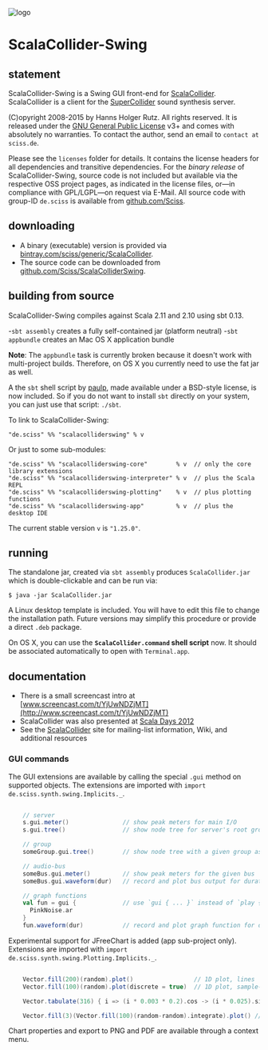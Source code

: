![logo](https://raw.githubusercontent.com/wiki/Sciss/ScalaCollider/images/scalacollider_logo.png)

# ScalaCollider-Swing

## statement

ScalaCollider-Swing is a Swing GUI front-end for [ScalaCollider](https://github.com/Sciss/ScalaCollider). ScalaCollider is a client for the [SuperCollider](http://supercollider.sourceforge.net/) sound synthesis server.

(C)opyright 2008-2015 by Hanns Holger Rutz. All rights reserved. It is released under the [GNU General Public License](http://github.com/Sciss/ScalaColliderSwing/blob/master/licenses/ScalaColliderSwing-License.txt) v3+ and comes with absolutely no warranties. To contact the author, send an email to `contact at sciss.de`.

Please see the `licenses` folder for details. It contains the license headers for all dependencies and transitive dependencies. For the _binary release_ of ScalaCollider-Swing, source code is not included but available via the respective OSS project pages, as indicated in the license files, or&mdash;in compliance with GPL/LGPL&mdash;on request via E-Mail. All source code with group-ID `de.sciss` is available from [github.com/Sciss](https://github.com/Sciss).

## downloading

- A binary (executable) version is provided via [bintray.com/sciss/generic/ScalaCollider](https://bintray.com/sciss/generic/ScalaCollider).
- The source code can be downloaded from [github.com/Sciss/ScalaColliderSwing](http://github.com/Sciss/ScalaColliderSwing).

## building from source

ScalaCollider-Swing compiles against Scala 2.11 and 2.10 using sbt 0.13.

-`sbt assembly` creates a fully self-contained jar (platform neutral)
-`sbt appbundle` creates an Mac OS X application bundle

__Note__: The `appbundle` task is currently broken because it doesn't work with multi-project builds. Therefore, on OS X you currently need to use the fat jar as well.

A the `sbt` shell script by [paulp](https://github.com/paulp/sbt-extras), made available under a BSD-style license, is now included. So if you do not want to install `sbt` directly on your system, you can just use that script: `./sbt`.

To link to ScalaCollider-Swing:

    "de.sciss" %% "scalacolliderswing" % v

Or just to some sub-modules:

    "de.sciss" %% "scalacolliderswing-core"        % v  // only the core library extensions
    "de.sciss" %% "scalacolliderswing-interpreter" % v  // plus the Scala REPL
    "de.sciss" %% "scalacolliderswing-plotting"    % v  // plus plotting functions
    "de.sciss" %% "scalacolliderswing-app"         % v  // plus the desktop IDE

The current stable version `v` is `"1.25.0"`.

## running

The standalone jar, created via `sbt assembly` produces `ScalaCollider.jar` which is double-clickable and can be run via:

    $ java -jar ScalaCollider.jar

A Linux desktop template is included. You will have to edit this file to change the installation path. Future versions may simplify this procedure or provide a direct `.deb` package.

On OS X, you can use the __`ScalaCollider.command` shell script__ now. It should be associated automatically to open with `Terminal.app`.

## documentation

 - There is a small screencast intro at [www.screencast.com/t/YjUwNDZjMT](http://www.screencast.com/t/YjUwNDZjMT)
 - ScalaCollider was also presented at [Scala Days 2012](http://skillsmatter.com/podcast/scala/scalacollider)
 - See the [ScalaCollider](https://github.com/Sciss/ScalaCollider) site for mailing-list information, Wiki, and additional resources

### GUI commands

The GUI extensions are available by calling the special `.gui` method on supported objects. The extensions are imported with `import de.sciss.synth.swing.Implicits._`.

```scala

    // server
    s.gui.meter()               // show peak meters for main I/O
    s.gui.tree()                // show node tree for server's root group

    // group
    someGroup.gui.tree()        // show node tree with a given group as root

    // audio-bus
    someBus.gui.meter()         // show peak meters for the given bus
    someBus.gui.waveform(dur)   // record and plot bus output for duration in seconds

    // graph functions
    val fun = gui {             // use `gui { ... }` instead of `play { ... }` to capture function
      PinkNoise.ar
    }
    fun.waveform(dur)           // record and plot graph function for duration in seconds
```

Experimental support for JFreeChart is added (app sub-project only). Extensions are imported with `import de.sciss.synth.swing.Plotting.Implicits._`.

```scala

    Vector.fill(200)(random).plot()                 // 1D plot, lines
    Vector.fill(100)(random).plot(discrete = true)  // 1D plot, sample-and-hold

    Vector.tabulate(316) { i => (i * 0.003 * 0.2).cos -> (i * 0.025).sin } .plot()  // 2D plot, scatter

    Vector.fill(3)(Vector.fill(100)(random-random).integrate).plot() // multiple 1D plots
```

Chart properties and export to PNG and PDF are available through a context menu.

